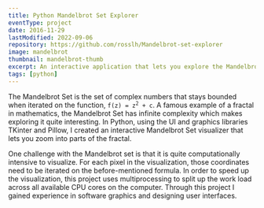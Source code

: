 ```yaml
---
title: Python Mandelbrot Set Explorer
eventType: project
date: 2016-11-29
lastModified: 2022-09-06
repository: https://github.com/rosslh/Mandelbrot-set-explorer
image: mandelbrot
thumbnail: mandelbrot-thumb
excerpt: An interactive application that lets you explore the Mandelbrot set fractal. Made with Python and TKinter.
tags: [python]
---
```


The Mandelbrot Set is the set of complex numbers that stays bounded when iterated on the function, <code>f(z) = z<sup>2</sup> + c</code>. A famous example of a fractal in mathematics, the Mandelbrot Set has infinite complexity which makes exploring it quite interesting. In Python, using the UI and graphics libraries TKinter and Pillow, I created an interactive Mandelbrot Set visualizer that lets you zoom into parts of the fractal.

One challenge with the Mandelbrot set is that it is quite computationally intensive to visualize. For each pixel in the visualization, those coordinates need to be iterated on the before-mentioned formula. In order to speed up the visualization, this project uses multiprocessing to split up the work load across all available CPU cores on the computer. Through this project I gained experience in software graphics and designing user interfaces.
